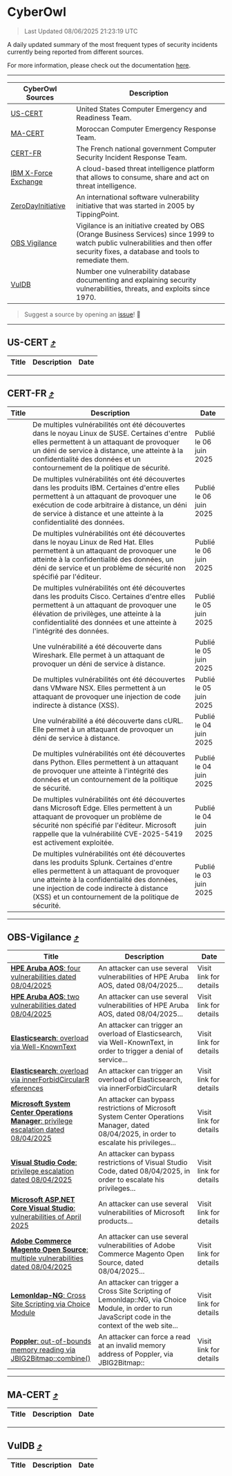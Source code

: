 
 <div id='top'></div>

# CyberOwl

 > Last Updated 08/06/2025 21:23:19 UTC
 
 A daily updated summary of the most frequent types of security incidents currently being reported from different sources.
 
 For more information, please check out the documentation [here](./docs/README.md).
 
 ---
 |CyberOwl Sources|Description|
 |---|---|
 |[US-CERT](#us-cert-arrow_heading_up)|United States Computer Emergency and Readiness Team.|
 |[MA-CERT](#ma-cert-arrow_heading_up)|Moroccan Computer Emergency Response Team.|
 |[CERT-FR](#cert-fr-arrow_heading_up)|The French national government Computer Security Incident Response Team.|
 |[IBM X-Force Exchange](#ibmcloud-arrow_heading_up)|A cloud-based threat intelligence platform that allows to consume, share and act on threat intelligence.|
 |[ZeroDayInitiative](#zerodayinitiative-arrow_heading_up)|An international software vulnerability initiative that was started in 2005 by TippingPoint.|
 |[OBS Vigilance](#obs-vigilance-arrow_heading_up)|Vigilance is an initiative created by OBS (Orange Business Services) since 1999 to watch public vulnerabilities and then offer security fixes, a database and tools to remediate them.|
 |[VulDB](#vuldb-arrow_heading_up)|Number one vulnerability database documenting and explaining security vulnerabilities, threats, and exploits since 1970.|
 
 > Suggest a source by opening an [issue](https://github.com/karimhabush/cyberowl/issues)! :raised_hands:
 ---

## US-CERT [:arrow_heading_up:](#cyberowl)

 |Title|Description|Date|
 |---|---|---|
 
 ---

## CERT-FR [:arrow_heading_up:](#cyberowl)

 |Title|Description|Date|
 |---|---|---|
 |[](https://www.cert.ssi.gouv.fr/avis/CERTFR-2025-AVI-0482/)|De multiples vulnérabilités ont été découvertes dans le noyau Linux de SUSE. Certaines d'entre elles permettent à un attaquant de provoquer un déni de service à distance, une atteinte à la confidentialité des données et un contournement de la politique de sécurité.|Publié le 06 juin 2025|
 |[](https://www.cert.ssi.gouv.fr/avis/CERTFR-2025-AVI-0481/)|De multiples vulnérabilités ont été découvertes dans les produits IBM. Certaines d'entre elles permettent à un attaquant de provoquer une exécution de code arbitraire à distance, un déni de service à distance et une atteinte à la confidentialité des données.|Publié le 06 juin 2025|
 |[](https://www.cert.ssi.gouv.fr/avis/CERTFR-2025-AVI-0480/)|De multiples vulnérabilités ont été découvertes dans le noyau Linux de Red Hat. Elles permettent à un attaquant de provoquer une atteinte à la confidentialité des données, un déni de service et un problème de sécurité non spécifié par l'éditeur.|Publié le 06 juin 2025|
 |[](https://www.cert.ssi.gouv.fr/avis/CERTFR-2025-AVI-0479/)|De multiples vulnérabilités ont été découvertes dans les produits Cisco. Certaines d'entre elles permettent à un attaquant de provoquer une élévation de privilèges, une atteinte à la confidentialité des données et une atteinte à l'intégrité des données.|Publié le 05 juin 2025|
 |[](https://www.cert.ssi.gouv.fr/avis/CERTFR-2025-AVI-0478/)|Une vulnérabilité a été découverte dans Wireshark. Elle permet à un attaquant de provoquer un déni de service à distance.|Publié le 05 juin 2025|
 |[](https://www.cert.ssi.gouv.fr/avis/CERTFR-2025-AVI-0477/)|De multiples vulnérabilités ont été découvertes dans VMware NSX. Elles permettent à un attaquant de provoquer une injection de code indirecte à distance (XSS).|Publié le 05 juin 2025|
 |[](https://www.cert.ssi.gouv.fr/avis/CERTFR-2025-AVI-0476/)|Une vulnérabilité a été découverte dans cURL. Elle permet à un attaquant de provoquer un déni de service à distance.|Publié le 04 juin 2025|
 |[](https://www.cert.ssi.gouv.fr/avis/CERTFR-2025-AVI-0475/)|De multiples vulnérabilités ont été découvertes dans Python. Elles permettent à un attaquant de provoquer une atteinte à l'intégrité des données et un contournement de la politique de sécurité.|Publié le 04 juin 2025|
 |[](https://www.cert.ssi.gouv.fr/avis/CERTFR-2025-AVI-0474/)|De multiples vulnérabilités ont été découvertes dans Microsoft Edge. Elles permettent à un attaquant de provoquer un problème de sécurité non spécifié par l'éditeur. Microsoft rappelle que la vulnérabilité CVE-2025-5419 est activement exploitée.|Publié le 04 juin 2025|
 |[](https://www.cert.ssi.gouv.fr/avis/CERTFR-2025-AVI-0473/)|De multiples vulnérabilités ont été découvertes dans les produits Splunk. Certaines d'entre elles permettent à un attaquant de provoquer une atteinte à la confidentialité des données, une injection de code indirecte à distance (XSS) et un contournement de la politique de sécurité.|Publié le 03 juin 2025|
 
 ---

## OBS-Vigilance [:arrow_heading_up:](#cyberowl)

 |Title|Description|Date|
 |---|---|---|
 |[<a href="https://vigilance.fr/vulnerability/HPE-Aruba-AOS-four-vulnerabilities-dated-08-04-2025-46825" class="noirorange"><b>HPE Aruba AOS</b>: four vulnerabilities dated 08/04/2025</a>](https://vigilance.fr/vulnerability/HPE-Aruba-AOS-four-vulnerabilities-dated-08-04-2025-46825)|An attacker can use several vulnerabilities of HPE Aruba AOS, dated 08/04/2025...|Visit link for details|
 |[<a href="https://vigilance.fr/vulnerability/HPE-Aruba-AOS-two-vulnerabilities-dated-08-04-2025-46824" class="noirorange"><b>HPE Aruba AOS</b>: two vulnerabilities dated 08/04/2025</a>](https://vigilance.fr/vulnerability/HPE-Aruba-AOS-two-vulnerabilities-dated-08-04-2025-46824)|An attacker can use several vulnerabilities of HPE Aruba AOS, dated 08/04/2025...|Visit link for details|
 |[<a href="https://vigilance.fr/vulnerability/Elasticsearch-overload-via-Well-KnownText-46822" class="noirorange"><b>Elasticsearch</b>: overload via Well-KnownText</a>](https://vigilance.fr/vulnerability/Elasticsearch-overload-via-Well-KnownText-46822)|An attacker can trigger an overload of Elasticsearch, via Well-KnownText, in order to trigger a denial of service...|Visit link for details|
 |[<a href="https://vigilance.fr/vulnerability/Elasticsearch-overload-via-innerForbidCircularReferences-46821" class="noirorange"><b>Elasticsearch</b>: overload via innerForbidCircularR<wbr>eferences</wbr></a>](https://vigilance.fr/vulnerability/Elasticsearch-overload-via-innerForbidCircularReferences-46821)|An attacker can trigger an overload of Elasticsearch, via innerForbidCircularR|Visit link for details|
 |[<a href="https://vigilance.fr/vulnerability/Microsoft-System-Center-Operations-Manager-privilege-escalation-dated-08-04-2025-46817" class="noirorange"><b>Microsoft System Center Operations Manager</b>: privilege escalation dated 08/04/2025</a>](https://vigilance.fr/vulnerability/Microsoft-System-Center-Operations-Manager-privilege-escalation-dated-08-04-2025-46817)|An attacker can bypass restrictions of Microsoft System Center Operations Manager, dated 08/04/2025, in order to escalate his privileges...|Visit link for details|
 |[<a href="https://vigilance.fr/vulnerability/Visual-Studio-Code-privilege-escalation-dated-08-04-2025-46814" class="noirorange"><b>Visual Studio Code</b>: privilege escalation dated 08/04/2025</a>](https://vigilance.fr/vulnerability/Visual-Studio-Code-privilege-escalation-dated-08-04-2025-46814)|An attacker can bypass restrictions of Visual Studio Code, dated 08/04/2025, in order to escalate his privileges...|Visit link for details|
 |[<a href="https://vigilance.fr/vulnerability/Microsoft-ASP-NET-Core-Visual-Studio-vulnerabilities-of-April-2025-46813" class="noirorange"><b>Microsoft ASP.NET Core  Visual Studio</b>: vulnerabilities of April 2025</a>](https://vigilance.fr/vulnerability/Microsoft-ASP-NET-Core-Visual-Studio-vulnerabilities-of-April-2025-46813)|An attacker can use several vulnerabilities of Microsoft products...|Visit link for details|
 |[<a href="https://vigilance.fr/vulnerability/Adobe-Commerce-Magento-Open-Source-multiple-vulnerabilities-dated-08-04-2025-46812" class="noirorange"><b>Adobe Commerce  Magento Open Source</b>: multiple vulnerabilities dated 08/04/2025</a>](https://vigilance.fr/vulnerability/Adobe-Commerce-Magento-Open-Source-multiple-vulnerabilities-dated-08-04-2025-46812)|An attacker can use several vulnerabilities of Adobe Commerce  Magento Open Source, dated 08/04/2025...|Visit link for details|
 |[<a href="https://vigilance.fr/vulnerability/Lemonldap-NG-Cross-Site-Scripting-via-Choice-Module-46811" class="noirorange"><b>Lemonldap-NG</b>: Cross Site Scripting via Choice Module</a>](https://vigilance.fr/vulnerability/Lemonldap-NG-Cross-Site-Scripting-via-Choice-Module-46811)|An attacker can trigger a Cross Site Scripting of Lemonldap::NG, via Choice Module, in order to run JavaScript code in the context of the web site...|Visit link for details|
 |[<a href="https://vigilance.fr/vulnerability/Poppler-out-of-bounds-memory-reading-via-JBIG2Bitmap-combine-46810" class="noirorange"><b>Poppler</b>: out-of-bounds memory reading via JBIG2Bitmap::<wbr>combine()</wbr></a>](https://vigilance.fr/vulnerability/Poppler-out-of-bounds-memory-reading-via-JBIG2Bitmap-combine-46810)|An attacker can force a read at an invalid memory address of Poppler, via JBIG2Bitmap::|Visit link for details|
 
 ---

## MA-CERT [:arrow_heading_up:](#cyberowl)

 |Title|Description|Date|
 |---|---|---|
 
 ---

## VulDB [:arrow_heading_up:](#cyberowl)

 |Title|Description|Date|
 |---|---|---|
 